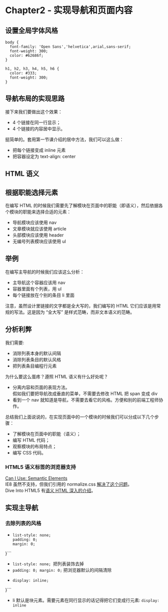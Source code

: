 # Chapter2 - 实现导航和页面内容

## 设置全局字体风格
```
body {
  font-family: 'Open Sans','helvetica',arial,sans-serif;
  font-weight: 300;
  color: #62686f;
}

h1, h2, h3, h4, h5, h6 {
  color: #333;
  font-weight: 300;
}
```

## 导航布局的实现思路
接下来我们要做出这个效果：
- 4 个链接在同一行显示；
- 4 个链接的内容居中显示。

挺简单的。套用第一节课介绍的居中方法，我们可以这么做：
- 把每个链接变成 inline 元素
- 把容器设定为 text-align: center

## HTML 语义
## 根据职能选择元素
在编写 HTML 的时候我们需要先了解模块在页面中的职能（即语义），然后依据各个模块的职能来选择合适的元素：

- 导航模块应该使用 nav
- 文章模块就应该使用 article
- 头部模块应该使用 header
- 无编号列表模块应该使用 ul

## 举例
在编写主导航的时候我们应该这么分析：

- 主导航这个容器应该用 nav
- 容器里面有个列表，用 ul
- 每个链接放在个别的条目 li 里面

注意，虽然设计里链接的文字都是全大写的，我们编写的 HTML 它们应该是用常规的写法。这是因为 “全大写” 是样式范畴，而非文本语义的范畴。

## 分析利弊
我们需要:

- 消除列表本身的默认间隔
- 消除列表条目的默认风格
- 把列表条目编程行元素

为什么要这么蛋疼？遵照 HTML 语义有什么好处呢？

- 分离内容和页面的表现方法。   
假如我们要把导航改成垂直的菜单，不需要去修改 HTML 把 span 变成 div
- 看到一个 nav 就知道是导航，不需要去看它的风格。方便和别的前端工程师协作。

总结我们上面说说的，在实现页面中的一个模块的时候我们可以分成以下几个步骤：

- 了解模块在页面中的职能（语义）；
- 编写 HTML 代码；
- 观察模块的布局特点；
- 编写 CSS 代码。

### HTML5 语义标签的浏览器支持
[Can I Use: Semantic Elements](http://caniuse.com/#search=semantic)  
IE8 虽然不支持，但我们引用的 normalize.css [解决了这个问题](https://github.com/necolas/normalize.css/blob/2bdda84272650aedfb45d8abe11a6d177933a803/normalize.css#L33-L60)。  
Dive Into HTML5 有[语义 HTML 深入的介绍](http://diveintohtml5.info/semantics.html)。

## 实现主导航
### 去除列表的风格
- ```ul.nostyle {
  list-style: none;
  padding: 0;
  margin: 0;
}```
  - ```list-style: none; ```把列表装饰去掉
  - ```padding: 0; margin: 0;``` 把浏览器默认的间隔清除
- ```ul.inline-items li {
  display: inline;
}```
  - li 默认是块元素。需要元素在同行显示的话记得把它们变成行元素: ```display: inline```